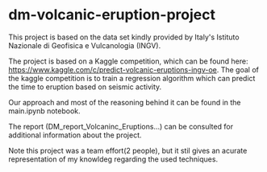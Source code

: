 # dm-volcanic-eruption-project

This project is based on the data set kindly provided by Italy's Istituto Nazionale di Geofisica e Vulcanologia (INGV).

The project is based on a Kaggle competition, which can be found here: https://www.kaggle.com/c/predict-volcanic-eruptions-ingv-oe.
The goal of the kaggle competition is to train a regression algorithm which can predict the time to eruption based on seismic activity.

Our approach and most of the reasoning behind it can be found in the main.ipynb notebook.

The report (DM_report_Volcaninc_Eruptions...) can be consulted for additional information about the project.

Note this project was a team effort(2 people), but it stil gives an acurate representation of my knowldeg regarding the used techniques. 
